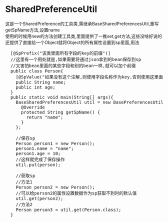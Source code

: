 # SharedPreferenceUtil
这是一个SharedPreference的工具类,需继承BaseSharedPreferencesUtil,重写getSpName方法,设置name<br/>
使用的时候用new的方法创建工具类,里面提供了一推set,get方法,这些没啥好说的<br/>
还提供了直接给一个Object就将Object的所有属性设置到sp里面,用法<br/>
<pre>
  [@SpPrefix("该类里面所有字段的key的前缀")]
  //这里有一个用处就是,如果需要将通过json拿到的bean保存到sp
  //又害怕bean里面的某些字段和别的bean一样,就可以加个前缀
  public class Person{
    [@SpValue("如果没有这个注解,则使用字段名称作为key,否则使用这里面的内容作为key")]
    public String name;
    public int age;
  }
  public static void main(String[] args){
    BaseSharedPreferencesUtil util = new BasePreferencesUtil(){
      @Override
      protected String getSpName() {
        return "name";
      }
    };
    
    //保存sp
    Person person1 = new Person();
    person1.name = "name";
    person1.age = 10;
    //这样就完成了保存操作
    util.put(person);
    
    //获取sp
    //方法1
    Person person2 = new Person();
    //可以给person2的属性设置数据作为sp获取不到时的默认值
    util.get(person2);
    //方法2
    Person person3 = util.get(Person.class);
  }
</pre>
